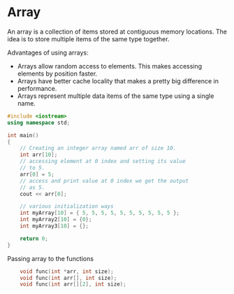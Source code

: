 # Array

An array is a collection of items stored at contiguous memory locations. The idea is to store multiple items of the same type together.

Advantages of using arrays:

- Arrays allow random access to elements. This makes accessing elements by position faster.
- Arrays have better cache locality that makes a pretty big difference in performance.
- Arrays represent multiple data items of the same type using a single name.

```cpp
#include <iostream>
using namespace std;

int main()
{
    // Creating an integer array named arr of size 10.
    int arr[10];
    // accessing element at 0 index and setting its value
    // to 5.
    arr[0] = 5;
    // access and print value at 0 index we get the output
    // as 5.
    cout << arr[0];

    // various initialization ways
    int myArray[10] = { 5, 5, 5, 5, 5, 5, 5, 5, 5, 5 };
    int myArray2[10] = {0};
    int myArray3[10] = {};

    return 0;
}
```
Passing array to the functions

```cpp
    void func(int *arr, int size);
    void func(int arr[], int size);
    void func(int arr[][2], int size);
```